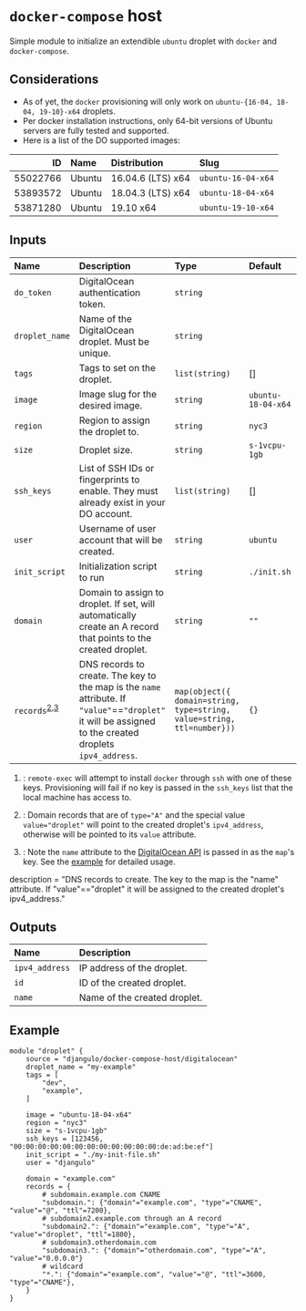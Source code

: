 # `docker-compose` host

Simple module to initialize an extendible `ubuntu` droplet with `docker` and `docker-compose`.

## Considerations

- As of yet, the `docker` provisioning will only work on `ubuntu-{16-04, 18-04, 19-10}-x64` droplets.
- Per docker installation instructions, only 64-bit versions of Ubuntu servers are fully tested and supported.
- Here is a list of the DO supported images:

|       ID | Name   | Distribution      | Slug               |
| -------: | :----- | :---------------- | :----------------- |
| 55022766 | Ubuntu | 16.04.6 (LTS) x64 | `ubuntu-16-04-x64` |
| 53893572 | Ubuntu | 18.04.3 (LTS) x64 | `ubuntu-18-04-x64` |
| 53871280 | Ubuntu | 19.10 x64         | `ubuntu-19-10-x64` |


## Inputs

| Name                                                  | Description                                                                                                                                              | Type                                                                   | Default            | Required                        |
| :---------------------------------------------------- | :------------------------------------------------------------------------------------------------------------------------------------------------------- | :--------------------------------------------------------------------- | :----------------- | :------------------------------ |
| `do_token`                                            | DigitalOcean authentication token.                                                                                                                       | `string`                                                               |                    | yes                             |
| `droplet_name`                                        | Name of the DigitalOcean droplet. Must be unique.                                                                                                        | `string`                                                               |                    | yes                             |
| `tags`                                                | Tags to set on the droplet.                                                                                                                              | `list(string)   `                                                      | []                 | no                              |
| `image`                                               | Image slug for the desired image.                                                                                                                        | `string`                                                               | `ubuntu-18-04-x64` | no                              |
| `region`                                              | Region to assign the droplet to.                                                                                                                         | `string`                                                               | `nyc3`             | no                              |
| `size`                                                | Droplet size.                                                                                                                                            | `string`                                                               | `s-1vcpu-1gb`      | no                              |
| `ssh_keys`                                            | List of SSH IDs or fingerprints to enable. They must already exist in your DO account.                                                                   | `list(string)`                                                         | []                 | no<sup>[1](#keyfile-note)</sup> |
| `user`                                                | Username of user account that will be created.                                                                                                           | `string`                                                               | `ubuntu`           | no                              |
| `init_script`                                         | Initialization script to run                                                                                                                             | `string`                                                               | `./init.sh`        | no                              |
| `domain`                                              | Domain to assign to droplet. If set, will automatically create an A record that points to the created droplet.                                           | `string`                                                               | `""`               | no                              |
| `records`<sup>[2](#record-note),[3](#name-note)</sup> | DNS records to create. The key to the map is the `name` attribute. If `"value"`==`"droplet"` it will be assigned to the created droplets `ipv4_address`. | `map(object({ domain=string, type=string, value=string, ttl=number}))` | `{}`               | no                              |


1. <a name="keyfile-note"></a>: `remote-exec` will attempt to install `docker` through `ssh` with one of these keys. Provisioning will fail if no key is passed in the `ssh_keys` list that the local machine has access to.

2. <a name="record-note"></a>: Domain records that are of `type="A"` and the special value `value="droplet"` will point to the created droplet's `ipv4_address`, otherwise will be pointed to its `value` attribute.

3. <a name="name-note"></a>: Note the `name` attribute to the <a target="_blank" rel="noopener noreferrer" href="https://developers.digitalocean.com/documentation/v2/#create-a-new-domain-record">DigitalOcean API</a> is passed in as the `map`'s key. See the [example](#example) for detailed usage.


  description = "DNS records to create. The key to the map is the \"name\" attribute. If \"value\"==\"droplet\" it will be assigned to the created droplet's ipv4_address."

## Outputs

| Name           | Description                  |
| :------------- | :--------------------------- |
| `ipv4_address` | IP address of the droplet.   |
| `id`           | ID of the created droplet.   |
| `name`         | Name of the created droplet. |

## Example<a name="example"></a>

```hcl
module "droplet" {
    source = "djangulo/docker-compose-host/digitalocean"
    droplet_name = "my-example"
    tags = [
        "dev",
        "example",
    ]
    
    image = "ubuntu-18-04-x64"
    region = "nyc3"
    size = "s-1vcpu-1gb"
    ssh_keys = [123456, "00:00:00:00:00:00:00:00:00:00:00:00:de:ad:be:ef"]
    init_script = "./my-init-file.sh"
    user = "djangulo"

    domain = "example.com"
    records = {
        # subdomain.example.com CNAME
        "subdomain.": {"domain"="example.com", "type"="CNAME", "value"="@", "ttl"=7200},
        # subdomain2.example.com through an A record
        "subdomain2.": {"domain"="example.com", "type"="A", "value"="droplet", "ttl"=1800},
        # subdomain3.otherdomain.com
        "subdomain3.": {"domain"="otherdomain.com", "type"="A", "value"="0.0.0.0"}
        # wildcard
        "*.": {"domain"="example.com", "value"="@", "ttl"=3600, "type"="CNAME"},
    }
}
```
